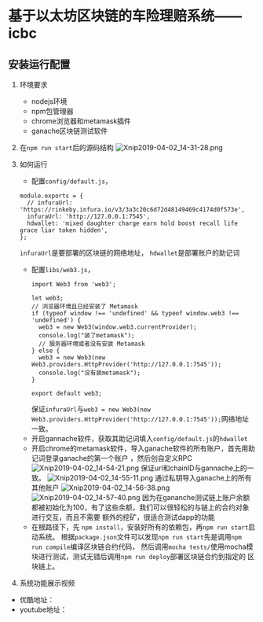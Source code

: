# 基于以太坊区块链的车险理赔系统——icbc


## 安装运行配置
1. 环境要求
    - nodejs环境
    - npm包管理器
    - chrome浏览器和metamask插件
    - ganache区块链测试软件
2. 在`npm run start`后的源码结构
![Xnip2019-04-02_14-31-28.png](http://hjx-markdown-images.test.upcdn.net/2019/04/02/4b571dbcb264f7e9c65d664f3c9aa141.png)

3. 如何运行
    - 配置`config/default.js`，
    ```
    module.exports = {
      // infuraUrl: 'https://rinkeby.infura.io/v3/3a3c20c6d72d48149469c4174d0f573e',
      infuraUrl: 'http://127.0.0.1:7545',
      hdwallet: 'mixed daughter charge earn hold boost recall life grace liar token hidden',
    }; 
    ```
    `infuraUrl`是要部署的区块链的网络地址，
    `hdwallet`是部署账户的助记词
    - 配置`libs/web3.js`，
      ```
      import Web3 from 'web3';
      
      let web3;
      // 浏览器环境且已经安装了 Metamask
      if (typeof window !== 'undefined' && typeof window.web3 !== 'undefined') {
        web3 = new Web3(window.web3.currentProvider);
        console.log("装了metamask");
        // 服务器环境或者没有安装 Metamask
      } else {
        web3 = new Web3(new Web3.providers.HttpProvider('http://127.0.0.1:7545'));
        console.log("没有装metamask");
      }
      
      export default web3;
      ```
      保证`infuraUrl`与`web3 = new Web3(new Web3.providers.HttpProvider('http://127.0.0.1:7545'));`网络地址一致。
    - 开启gannache软件，获取其助记词填入`config/default.js`的`hdwallet`
    - 开启chrome的metamask软件，导入ganache软件的所有账户，首先用助记词登录ganache的第一个账户
      ，然后创自定义RPC
      ![Xnip2019-04-02_14-54-21.png](http://hjx-markdown-images.test.upcdn.net/2019/04/02/4488531ce3dcf732a3aa718464c67993.png)
      保证url和chainID与gannache上的一致。
      ![Xnip2019-04-02_14-55-11.png](http://hjx-markdown-images.test.upcdn.net/2019/04/02/9a63fba8408fd2d1853db77047f2805f.png)
      通过私钥导入ganache上的所有其他账户
      ![Xnip2019-04-02_14-56-38.png](http://hjx-markdown-images.test.upcdn.net/2019/04/02/908ce9ac633bb366a9bbab012488ca7b.png)
      ![Xnip2019-04-02_14-57-40.png](http://hjx-markdown-images.test.upcdn.net/2019/04/02/2e654bbf5389f656a8dcea9e2ab674ba.png)
      因为在gananche测试链上账户余额都被初始化为100，有了这些余额，我们可以很轻松的与链上的合约对象进行交互，而且不需要
      额外的挖矿，很适合测试dapp的功能
    - 在根路径下，先
    `npm install`，安装好所有的依赖包，再`npm run start`启动系统。
     根据`package.json`文件可以发现`npm run start`先是调用`npm run compile`编译区块链合约代码，
     然后调用`mocha tests/`使用mocha模块进行测试，测试无错后调用`npm run deploy`部署区块链合约到指定的
     区块链上。
    
4. 系统功能展示视频
  - 优酷地址：
  - youtube地址：
  
